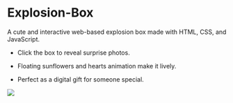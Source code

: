 # Explosion-Box
A cute and interactive web-based explosion box made with HTML, CSS, and JavaScript.

- Click the box to reveal surprise photos.

- Floating sunflowers and hearts animation make it lively.

- Perfect as a digital gift for someone special.


<img src="https://t.bkit.co/w_68a648852a1b0.gif" />
